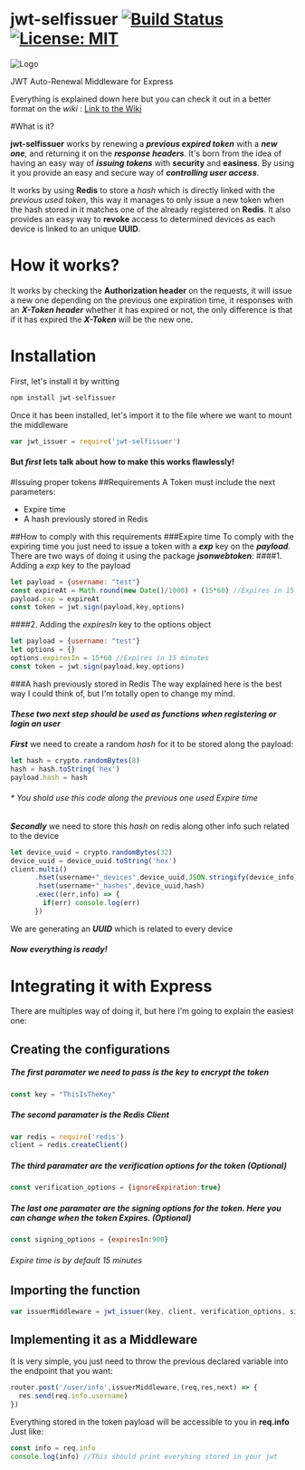 # jwt-selfissuer  [![Build Status](https://travis-ci.com/josegrobles/jwt-selfissuer.svg?token=7JpgXMQqSWYBts2sAmZb&branch=master)](https://travis-ci.com/josegrobles/jwt-selfissuer) [![License: MIT](https://img.shields.io/badge/License-MIT-yellow.svg)](https://opensource.org/licenses/MIT)

![Logo](https://github.com/josegrobles/jwt-selfissuer/wiki/images/unspecified.png)

JWT Auto-Renewal Middleware for Express

Everything is explained down here but you can check it out in a better format on the *wiki* : [Link to the Wiki](https://github.com/josegrobles/jwt-selfissuer/wiki)

#What is it?

**jwt-selfissuer** works by renewing a ***previous expired token*** with a ***new one***, and returning it on the ***response headers***. It's born from the idea of having an easy way of ***issuing tokens*** with **security** and **easiness**. By using it you provide an easy and secure way of ***controlling user access***.

It works by using **Redis** to store a *hash* which is directly linked with the *previous used token*, this way it manages to only issue a new token when the hash stored in it matches one of the already registered on **Redis**. It also provides an easy way to **revoke** access to determined devices as each device is linked to an unique **UUID**.

# How it works?
It works by checking the **Authorization header** on the requests, it will issue a new one depending on the previous one expiration time, it responses with an ***X-Token header*** whether it has expired or not, the only difference is that if it has expired the ***X-Token*** will be the new one.

# Installation
First, let's install it by writting
```javascript
npm install jwt-selfissuer
```
Once it has been installed, let's import it to the file where we want to mount the middleware
```javascript
var jwt_issuer = require('jwt-selfissuer')
```  
#### But ***first*** lets talk about how to make this works flawlessly!
#Issuing proper tokens
##Requirements
A Token must include the next parameters:
- Expire time
- A hash previously stored in Redis

##How to comply with this requirements
###Expire time
To comply with the expiring time you just need to issue a token with a ***exp*** key on the ***payload***.
There are two ways of doing it using the package ***jsonwebtoken***:
####1. Adding a *exp* key to the payload
```javascript
let payload = {username: "test"}
const expireAt = Math.round(new Date()/1000) + (15*60) //Expires in 15 minutes
payload.exp = expireAt
const token = jwt.sign(payload,key,options)
```
####2. Adding the *expiresIn* key to the options object
```javascript
let payload = {username: "test"}
let options = {}
options.expiresIn = 15*60 //Expires in 15 minutes
const token = jwt.sign(payload,key,options)
```
###A hash previously stored in Redis
The way explained here is the best way I could think of, but I'm totally open to change my mind.
#### *These two next step should be used as functions when registering or login an user*
***First*** we need to create a random *hash* for it to be stored along the payload:
```javascript
let hash = crypto.randomBytes(8)
hash = hash.toString('hex')
payload.hash = hash
```
###### * You shold use this code along the previous one used *Expire time*

***Secondly*** we need to store this *hash* on redis along other info such related to the device
```javascript
let device_uuid = crypto.randomBytes(32)
device_uuid = device_uuid.toString('hex')
client.multi()
      .hset(username+"_devices",device_uuid,JSON.stringify(device_info))
      .hset(username+"_hashes",device_uuid,hash)
      .exec((err,info) => {
        if(err) console.log(err)
      })
```
We are generating an ***UUID*** which is related to every device
#### *Now everything is ready!*
# Integrating it with Express
There are multiples way of doing it, but here I'm going to explain the easiest one:
## Creating the configurations
##### The first *paramater* we need to pass is the key to encrypt the token
```javascript
const key = "ThisIsTheKey"
```
##### The second *paramater* is the *Redis Client*
```javascript
var redis = require('redis')
client = redis.createClient()
```
##### The third *paramater* are the verification options for the token *(Optional)*
```javascript
const verification_options = {ignoreExpiration:true}
```
##### The last one *paramater* are the signing options for the token. Here you can change when the token Expires. *(Optional)*
```javascript
const signing_options = {expiresIn:900}
```
###### Expire time is by default *15 minutes*
## Importing the function
```javascript
var issuerMiddleware = jwt_issuer(key, client, verification_options, signing_options)
```
## Implementing it as a Middleware
It is very simple, you just need to throw the previous declared variable into the endpoint that you want:
```javascript
router.post('/user/info',issuerMiddleware,(req,res,next) => {
  res.send(req.info.username)
})
```
Everything stored in the token payload will be accessible to you in **req.info** Just like:
```javascript
const info = req.info
console.log(info) //This should print everyhing stored in your jwt
```
